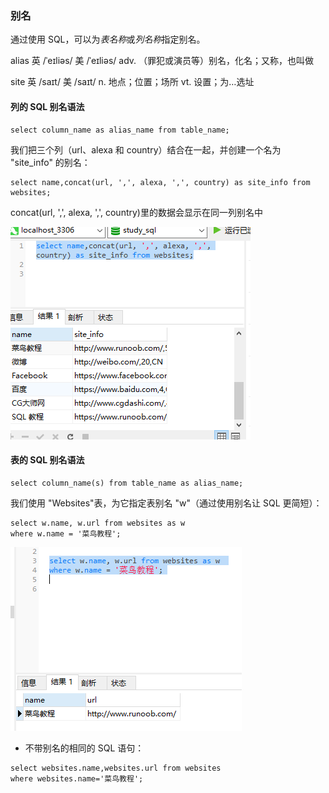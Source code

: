 ### 别名

通过使用 SQL，可以为*表名称*或*列名称*指定别名。

alias 英 /ˈeɪliəs/  美 /ˈeɪliəs/ adv. （罪犯或演员等）别名，化名；又称，也叫做

site 英 /saɪt/  美 /saɪt/ n. 地点；位置；场所 vt. 设置；为…选址

#### 列的 SQL 别名语法
```
select column_name as alias_name from table_name;
```
我们把三个列（url、alexa 和 country）结合在一起，并创建一个名为 "site_info" 的别名：
```
select name,concat(url, ',', alexa, ',', country) as site_info from websites;
```

concat(url, ',', alexa, ',', country)里的数据会显示在同一列别名中

<img src='./img/alias_name.png' />

#### 表的 SQL 别名语法
```
select column_name(s) from table_name as alias_name;
```
我们使用 "Websites"表，为它指定表别名 "w"（通过使用别名让 SQL 更简短）：
```
select w.name, w.url from websites as w 
where w.name = '菜鸟教程';
```
<img src='./img/as_table.png' />


* 不带别名的相同的 SQL 语句：
```
select websites.name,websites.url from websites
where websites.name='菜鸟教程';
```



